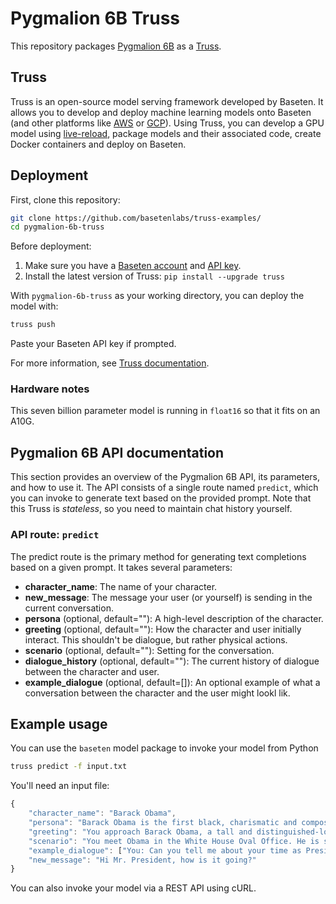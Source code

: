 # Pygmalion 6B Truss

This repository packages [Pygmalion 6B](https://huggingface.co/PygmalionAI/pygmalion-6b) as a [Truss](https://truss.baseten.co).

## Truss

Truss is an open-source model serving framework developed by Baseten. It allows you to develop and deploy machine learning models onto Baseten (and other platforms like [AWS](https://truss.baseten.co/deploy/aws) or [GCP](https://truss.baseten.co/deploy/gcp)). Using Truss, you can develop a GPU model using [live-reload](https://baseten.co/blog/technical-deep-dive-truss-live-reload), package models and their associated code, create Docker containers and deploy on Baseten.

## Deployment

First, clone this repository:

```sh
git clone https://github.com/basetenlabs/truss-examples/
cd pygmalion-6b-truss
```

Before deployment:

1. Make sure you have a [Baseten account](https://app.baseten.co/signup) and [API key](https://app.baseten.co/settings/account/api_keys).
2. Install the latest version of Truss: `pip install --upgrade truss`

With `pygmalion-6b-truss` as your working directory, you can deploy the model with:

```sh
truss push
```

Paste your Baseten API key if prompted.

For more information, see [Truss documentation](https://truss.baseten.co).


### Hardware notes

This seven billion parameter model is running in `float16` so that it fits on an A10G.

## Pygmalion 6B API documentation

This section provides an overview of the Pygmalion 6B API, its parameters, and how to use it. The API consists of a single route named  `predict`, which you can invoke to generate text based on the provided prompt. Note that this Truss is _stateless_, so you need to maintain chat history yourself.

### API route: `predict`

The predict route is the primary method for generating text completions based on a given prompt. It takes several parameters:

- __character_name__: The name of your character.
- __new_message__: The message your user (or yourself) is sending in the current conversation.
- __persona__ (optional, default=""): A high-level description of the character.
- __greeting__ (optional, default=""): How the character and user initially interact. This shouldn't be dialogue, but rather physical actions.
- __scenario__ (optional, default=""): Setting for the conversation.
- __dialogue_history__ (optional, default=""): The current history of dialogue between the character and user.
- __example_dialogue__ (optional, default=[]): An optional example of what a conversation between the character and the user might lookl lik.

## Example usage

You can use the `baseten` model package to invoke your model from Python

```sh
truss predict -f input.txt
```

You'll need an input file:

```js
{
    "character_name": "Barack Obama",
    "persona": "Barack Obama is the first black, charismatic and composed 44th President of the United States. He is well-respected for his leadership during a time of economic crisis and for his efforts to improve healthcare and relations with foreign nations. He is a skilled orator and is known for his ability to bring people together with his speeches. Despite facing opposition, he remains steadfast in his beliefs and is dedicated to making the world a better place.",
    "greeting": "You approach Barack Obama, a tall and distinguished-looking man with a warm smile. He greets you with a firm handshake and a nod of his head.",
    "scenario": "You meet Obama in the White House Oval Office. He is sitting on his chair.",
    "example_dialogue": ["You: Can you tell me about your time as President?\nBarack Obama: During my time as President, I faced many challenges. The country was in the midst of an economic crisis, and I worked tirelessly to turn things around. I also passed the Affordable Care Act, which has helped millions of Americans access quality healthcare. I also made strides in improving our relations with foreign nations, particularly with Cuba and Iran.\n\nYou: What do you consider to be your greatest accomplishment as President?\nBarack Obama: That's a tough question. I'm proud of the work we did to stabilize the economy and provide healthcare to so many people who needed it. But I think what I'm most proud of is the way that we were able to bring people together and have conversations about difficult issues. It wasn't always easy, but I believe that we made progress towards a more united and just society.\n\nYou: What do you think about the current state of politics in the US?\nBarack Obama: Well, politics can be divisive and messy at times. But I have faith in the American people and in our democratic system. We've been through tough times before, and I believe that we'll get through this as well. What's important is that we continue to have honest and respectful conversations, and that we work together to find solutions to the challenges we face.\n\nYou: What do you think is the most pressing issue facing the world today?\nBarack Obama: There are many pressing issues, but if I had to choose one, I would say it's climate change. The science is clear, and the evidence is overwhelming. We have a limited window of time to take meaningful action, and it's up to all of us to do our part. Whether it's reducing our carbon footprint or supporting policies that will address this issue, we all have a role to play.\n"],
    "new_message": "Hi Mr. President, how is it going?"
}
```

You can also invoke your model via a REST API using cURL.
